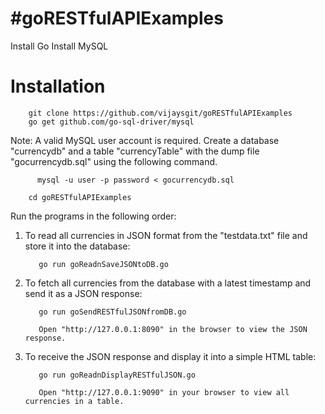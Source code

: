 #goRESTfulAPIExamples
====================


Install Go
Install MySQL

# Installation

        git clone https://github.com/vijaysgit/goRESTfulAPIExamples
        go get github.com/go-sql-driver/mysql


Note: A valid MySQL user account is required. Create a database "currencydb" and a table "currencyTable" with the dump file "gocurrencydb.sql" using the following command.

	      mysql -u user -p password < gocurrencydb.sql

        cd goRESTfulAPIExamples
        

Run the programs in the following order:

1. To read all currencies in JSON format from the "testdata.txt" file and store it into the database:

	      go run goReadnSaveJSONtoDB.go


2. To fetch all currencies from the database with a latest timestamp and send it as a JSON response:

	      go run goSendRESTfulJSONfromDB.go

	      Open "http://127.0.0.1:8090" in the browser to view the JSON response.


3. To receive the JSON response and display it into a simple HTML table:

	      go run goReadnDisplayRESTfulJSON.go

	      Open "http://127.0.0.1:9090" in your browser to view all currencies in a table.

